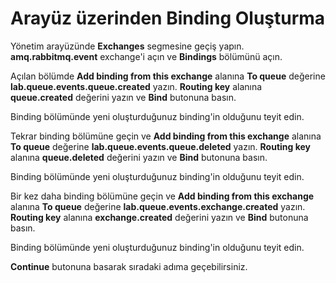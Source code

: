 # Arayüz üzerinden Binding Oluşturma

Yönetim arayüzünde **Exchanges** segmesine geçiş yapın. **amq.rabbitmq.event** exchange'i açın ve **Bindings** bölümünü açın.

Açılan bölümde **Add binding from this exchange** alanına **To queue** değerine **lab.queue.events.queue.created** yazın. **Routing key** alanına **queue.created** değerini yazın ve **Bind** butonuna basın.

Binding bölümünde yeni oluşturduğunuz binding'in olduğunu teyit edin.

Tekrar binding bölümüne geçin ve **Add binding from this exchange** alanına **To queue** değerine **lab.queue.events.queue.deleted** yazın. **Routing key** alanına **queue.deleted** değerini yazın ve **Bind** butonuna basın.

Binding bölümünde yeni oluşturduğunuz binding'in olduğunu teyit edin.

Bir kez daha binding bölümüne geçin ve **Add binding from this exchange** alanına **To queue** değerine **lab.queue.events.exchange.created** yazın. **Routing key** alanına **exchange.created** değerini yazın ve **Bind** butonuna basın.

Binding bölümünde yeni oluşturduğunuz binding'in olduğunu teyit edin.

**Continue** butonuna basarak sıradaki adıma geçebilirsiniz.
